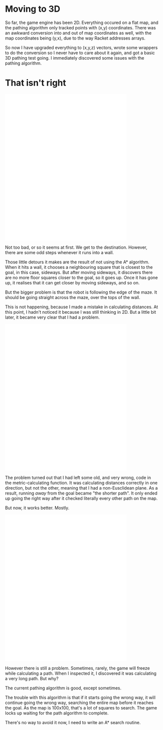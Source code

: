 # Moving to 3D

So far, the game engine has been 2D.  Everything occured on a flat map, and the pathing algorithm only tracked points with (x,y) coordinates.  There was an awkward conversion into and out of map coordinates as well, with the map coordinates being (y,x), due to the way Racket addresses arrays.

So now I have upgraded everything to (x,y,z) vectors, wrote some wrappers to do the conversion so I never have to care about it again, and got a basic 3D pathing test going.  I immediately discovered some issues with the pathing algorithm.

# That isn't right

<embed src="53dpathfail.webm" width="400" height="480" controller="true">

Not too bad, or so it seems at first.  We get to the destination.  However, there are some odd steps whenever it runs into a wall.

Those little detours it makes are the result of not using the A* algorithm.  When it hits a wall, it chooses a neighbouring square that is closest to the goal, in this case, sideways.  But after moving sideways, it discovers there are no more floor squares closer to the goal, so it goes up.  Once it has gone up, it realises that it can get closer by moving sideways, and so on.

But the bigger problem is that the robot is following the edge of the maze.  It should be going straight across the maze, over the tops of the wall.

This is not happening, because I made a mistake in calculating distances.  At this point, I hadn't noticed it because I was still thinking in 2D.  But a little bit later, it became very clear that I had a problem.

<embed src="5longpathfail.webm" width="400" height="480" controller="true">

The problem turned out that I had left some old, and very wrong, code in the metric-calculating function.  It was calculating distances correctly in one direction, but not the other, meaning that I had a non-Eusclidean plane.  As a result, running *away* from the goal became "the shorter path".  It only ended up going the right way after it checked literally every other path on the map.

But now, it works better.  Mostly.

<embed src="5pathsuccess.webm" width="400" height="480" controller="true">

However there is still a problem.  Sometimes, rarely, the game will freeze while calculating a path.  When I inspected it, I discovered it was calculating a very long path.  But why?

The current pathing algorithm is good, except sometimes.

The trouble with this algorithm is that if it starts going the wrong way, it will continue going the wrong way, searching the entire map before it reaches the goal.  As the map is 100x100, that's a lot of squares to search.  The game locks up waiting for the path algorithm to complete.

There's no way to avoid it now, I need to write an A* search routine.
